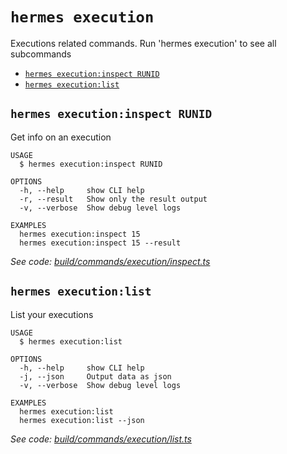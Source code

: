 `hermes execution`
==================

Executions related commands. Run 'hermes execution' to see all subcommands

* [`hermes execution:inspect RUNID`](#hermes-executioninspect-runid)
* [`hermes execution:list`](#hermes-executionlist)

## `hermes execution:inspect RUNID`

Get info on an execution

```
USAGE
  $ hermes execution:inspect RUNID

OPTIONS
  -h, --help     show CLI help
  -r, --result   Show only the result output
  -v, --verbose  Show debug level logs

EXAMPLES
  hermes execution:inspect 15
  hermes execution:inspect 15 --result
```

_See code: [build/commands/execution/inspect.ts](https://github.com/hermes-serverless/hermes/blob/v0.2.0/build/commands/execution/inspect.ts)_

## `hermes execution:list`

List your executions

```
USAGE
  $ hermes execution:list

OPTIONS
  -h, --help     show CLI help
  -j, --json     Output data as json
  -v, --verbose  Show debug level logs

EXAMPLES
  hermes execution:list
  hermes execution:list --json
```

_See code: [build/commands/execution/list.ts](https://github.com/hermes-serverless/hermes/blob/v0.2.0/build/commands/execution/list.ts)_
